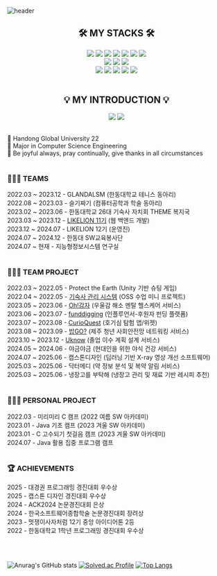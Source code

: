 ![header](https://capsule-render.vercel.app/api?type=waving&color=0:EDA0E9,100:EDA0E9&height=230&section=header&text=Sumin's%20Github&fontSize=60&animation=fadeIn&fontAlignY=32&desc=Developer%20who%20helps%20people%20&descAlignY=50&descAlign=50)

<div align=center>
<h2>🛠 MY STACKS 🛠</h2>
</div>

<div align=center> 
<img src="https://img.shields.io/badge/java-007396?style=for-the-badge&logo=java&logoColor=white"> 
  <img src="https://img.shields.io/badge/c-A8B9CC?style=for-the-badge&logo=c&logoColor=white">
  <img src="https://img.shields.io/badge/c++-00599C?style=for-the-badge&logo=c%2B%2B&logoColor=white">
    <img src="https://img.shields.io/badge/mysql-4479A1?style=for-the-badge&logo=mysql&logoColor=white"> 
 <img src="https://img.shields.io/badge/github-181717?style=for-the-badge&logo=github&logoColor=white">
  <img src="https://img.shields.io/badge/git-F05032?style=for-the-badge&logo=git&logoColor=white">
  <img src="https://img.shields.io/badge/linux-FCC624?style=for-the-badge&logo=linux&logoColor=white">
  <br>
<img src="https://img.shields.io/badge/Spring Boot-6DB33F?style=for-the-badge&logo=Spring Boot&logoColor=white">
<img src="https://img.shields.io/badge/figma-F24E1E?style=for-the-badge&logo=figma&logoColor=white">
<img src="https://img.shields.io/badge/visual studio-5C2D91?style=for-the-badge&logo=visualstudio&logoColor=white">
  <br>
  <img src="https://img.shields.io/badge/intellij idea-000000?style=for-the-badge&logo=intellijidea&logoColor=white">
  <img src="https://img.shields.io/badge/eclipse ide-2C2255?style=for-the-badge&logo=eclipseide&logoColor=white">
   <img src="https://img.shields.io/badge/filezilla-BF0000?style=for-the-badge&logo=filezilla&logoColor=white">
   <img src="https://img.shields.io/badge/docker-2496ED?style=for-the-badge&logo=docker&logoColor=white">
   <img src="https://img.shields.io/badge/gradle-02303A?style=for-the-badge&logo=gradle&logoColor=white">


</div>

<br/> 

<div align=center>
<h2>💡 MY INTRODUCTION 💡</h2>
<a href="https://www.instagram.com/su_min729/" target="_blank"><img src="https://img.shields.io/badge/instagram-41454A?style=for-the-badge&logo=instagram&logoColor=white"></a> <a href="https://velog.io/@sumina729/posts" target="_blank"><img src="https://img.shields.io/badge/velog-41454A?style=for-the-badge&logo=velog&logoColor=white"></a>
</div>

<br/>

🏫 Handong Global University 22 <br/> 
📝 Major in Computer Science Engineering <br/>
📖 Be joyful always, pray continually, give thanks in all circumstances<br/> <br/> 


### 🧑‍🤝‍🧑 TEAMS<br/> 
2022.03 ~ 2023.12 - GLANDALSM (한동대학교 테니스 동아리)<br/>
2022.08 ~ 2023.03 - 슬기짜기 (컴퓨터공학과 학술 동아리)<br/>
2023.02 ~ 2023.06 - 한동대학교 26대 기숙사 자치회 THEME 복지국<br/>
2023.03 ~ 2023.12 - <a href="https://hgulikelion.web.app/" target="_blank">LIKELION 11기</a> (웹 백엔드 개발)<br/>
2023.12 ~ 2024.07 - LIKELION 12기 (운영진)<br/>
2024.07 ~ 2024.12 - 한동대 SW교육봉사단<br/>
2024.07 ~ 현재 - 지능형정보시스템 연구실<br/><br/>


### 👩🏻‍💻 TEAM PROJECT<br/> 
2022.03 ~ 2022.05 - Protect the Earth (Unity 기반 슈팅 게임)<br/>
2022.04 ~ 2022.05 - <a href="https://github.com/sumina729/TeamProject-Miniproject" target="_blank">기숙사 관리 시스템</a> (OSS 수업 미니 프로젝트)<br/>
2023.05 ~ 2023.06 - <a href="https://www.figma.com/file/n42BBlWMjvBnioE9jeaFGv/%EB%9C%A8%EA%B1%B0%EC%9A%B4-%EA%B0%90%EC%9E%90?type=design&node-id=8%3A77&mode=design&t=dgvaucUJkgvzg1LZ-1" target="_blank">Oh!감자</a> (우울감 해소 멘탈 헬스케어 서비스)<br/>
2023.06 ~ 2023.07 - <a href="https://github.com/LikeLionHGU/2023-Summer-team1-back/tree/main" target="_blank">funddigging</a> (인플루언서-후원자 펀딩 플랫폼)<br/>
2023.07 ~ 2023.08 - <a href="https://github.com/LikeLionHGU/CurioQuest-back/tree/queryCube" target="_blank">CurioQuest</a> (호기심 탐험 앱/위젯)<br/>
2023.08 ~ 2023.09 - <a href="https://www.jejudsi.kr/issue/Rvbr" target="_blank">밥GO?</a> (제주 청년 사회안전망 네트워킹 서비스)<br/>
2023.10 ~ 2023.12 - <a href="https://github.com/LikeLionHGU/UKnow-backend" target="_blank">Uknow</a> (졸업 이수 계획 설계 서비스)<br/>
2024.05 ~ 2024.06 - 야금야금 (현대인을 위한 야식 건강 서비스)<br/>
2024.07 ~ 2025.06 - 캡스톤디자인 (딥러닝 기반 X-ray 영상 개선 소프트웨어)<br/>
2025.03 ~ 2025.06 - 닥터메디 (약 정보 분석 및 복약 알림 서비스)<br/>
2025.03 ~ 2025.06 - 냉장고를 부탁해 (냉장고 관리 및 재료 기반 레시피 추천)<br/><br/>


### 👩🏻‍💻 PERSONAL PROJECT<br/>
2022.03 - 미리미리 C 캠프 (2022 여름 SW 아카데미)<br/>
2023.01 - Java 기초 캠프 (2023 겨울 SW 아카데미)<br/>
2023.01 - C 고수되기 첫걸음 캠프 (2023 겨울 SW 아카데미)<br/>
2024.07 - Java 활용 집중 프로그램 캠프<br/><br/>

### 🏆 ACHIEVEMENTS<br/>
2025 - 대경권 프로그래밍 경진대회 우수상<br/>
2025 - 캡스톤 디자인 경진대회 우수상<br/>
2024 - ACK2024 논문경진대회 은상<br/>
2024 - 한국소프트웨어종합학술 논문경진대회 장려상<br/>
2023 - 멋쟁이사자처럼 12기 중앙 아이디어톤 2등<br/>
2022 - 한동대학교 1학년 프로그래밍 경진대회 우수상<br/>

<br/> 
<br/> 

![Anurag's GitHub stats](https://github-readme-stats.vercel.app/api?username=sumina729&show_icons=true&theme=nightowl)  [![Solved.ac Profile](http://mazassumnida.wtf/api/v2/generate_badge?boj=sumina729)](https://solved.ac/sumina729) [![Top Langs](https://github-readme-stats.vercel.app/api/top-langs/?username=sumina729&layout=compact)](https://github.com/anuraghazra/github-readme-stats)

<!--
**sumina729/sumina729** is a ✨ _special_ ✨ repository because its `README.md` (this file) appears on your GitHub profile.

Here are some ideas to get you started:

- 🔭 I’m currently working on ...
- 🌱 I’m currently learning ...
- 👯 I’m looking to collaborate on ...
- 🤔 I’m looking for help with ...
- 💬 Ask me about ...
- 📫 How to reach me: ...
- 😄 Pronouns: ...
- ⚡ Fun fact: ...
-->

